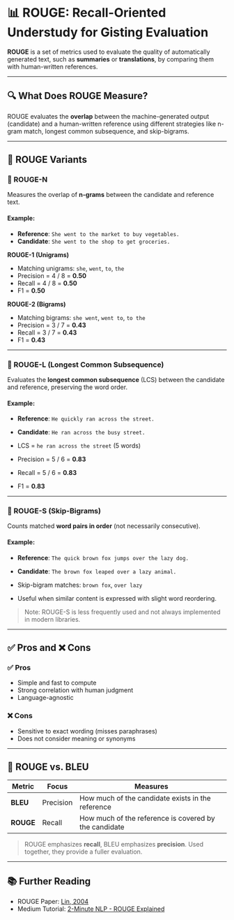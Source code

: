 # 📊 ROUGE: Recall-Oriented Understudy for Gisting Evaluation

**ROUGE** is a set of metrics used to evaluate the quality of automatically generated text, such as **summaries** or **translations**, by comparing them with human-written references.

---

## 🔍 What Does ROUGE Measure?

ROUGE evaluates the **overlap** between the machine-generated output (candidate) and a human-written reference using different strategies like n-gram match, longest common subsequence, and skip-bigrams.

---

## 📏 ROUGE Variants

### 🔹 ROUGE-N

Measures the overlap of **n-grams** between the candidate and reference text.

#### Example:

- **Reference**: `She went to the market to buy vegetables.`
- **Candidate**: `She went to the shop to get groceries.`

**ROUGE-1 (Unigrams)**  
- Matching unigrams: `she`, `went`, `to`, `the`  
- Precision = 4 / 8 = **0.50**  
- Recall = 4 / 8 = **0.50**  
- F1 = **0.50**

**ROUGE-2 (Bigrams)**  
- Matching bigrams: `she went`, `went to`, `to the`  
- Precision = 3 / 7 = **0.43**  
- Recall = 3 / 7 = **0.43**  
- F1 = **0.43**

---

### 🔹 ROUGE-L (Longest Common Subsequence)

Evaluates the **longest common subsequence** (LCS) between the candidate and reference, preserving the word order.

#### Example:

- **Reference**: `He quickly ran across the street.`
- **Candidate**: `He ran across the busy street.`

- LCS = `he ran across the street` (5 words)
- Precision = 5 / 6 = **0.83**
- Recall = 5 / 6 = **0.83**
- F1 = **0.83**

---

### 🔹 ROUGE-S (Skip-Bigrams)

Counts matched **word pairs in order** (not necessarily consecutive).

#### Example:

- **Reference**: `The quick brown fox jumps over the lazy dog.`
- **Candidate**: `The brown fox leaped over a lazy animal.`

- Skip-bigram matches: `brown fox`, `over lazy`  
- Useful when similar content is expressed with slight word reordering.

> Note: ROUGE-S is less frequently used and not always implemented in modern libraries.

---

## ✅ Pros and ❌ Cons

### ✅ Pros
- Simple and fast to compute
- Strong correlation with human judgment
- Language-agnostic

### ❌ Cons
- Sensitive to exact wording (misses paraphrases)
- Does not consider meaning or synonyms

---

## 🔄 ROUGE vs. BLEU

| Metric     | Focus     | Measures                              |
|------------|-----------|---------------------------------------|
| **BLEU**   | Precision | How much of the candidate exists in the reference |
| **ROUGE**  | Recall    | How much of the reference is covered by the candidate |

> ROUGE emphasizes **recall**, BLEU emphasizes **precision**. Used together, they provide a fuller evaluation.

---

## 📚 Further Reading

- ROUGE Paper: [Lin, 2004](https://aclanthology.org/W04-1013)
- Medium Tutorial: [2-Minute NLP - ROUGE Explained](https://medium.com/nlplanet/two-minutes-nlp-learn-the-rouge-metric-by-examples-f179cc285499)

